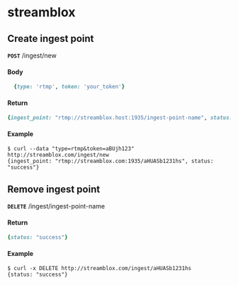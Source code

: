 # streamblox

## Create ingest point

**<code>POST</code>** /ingest/new 

#### Body
```ruby
  {type: 'rtmp', token: 'your_token'}
```

#### Return
```ruby
{ingest_point: "rtmp://streamblox.host:1935/ingest-point-name", status: "success"}
```

#### Example
```shell
$ curl --data "type=rtmp&token=aBUjh123" http://streamblox.com/ingest/new
{ingest_point: "rtmp://streamblox.com:1935/aHUASb1231hs", status: "success"}
```

## Remove ingest point

**<code>DELETE</code>** /ingest/ingest-point-name

#### Return
```ruby
{status: "success"}
```

#### Example
```shell
$ curl -x DELETE http://streamblox.com/ingest/aHUASb1231hs
{status: "success"}
```
